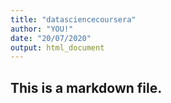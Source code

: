 ```yaml
---
title: "datasciencecoursera"
author: "YOU!"
date: "20/07/2020"
output: html_document
---
```

## This is a markdown file.



